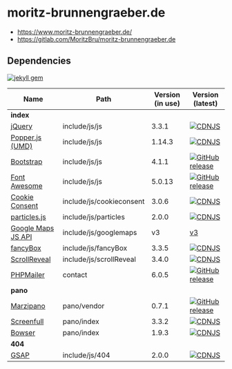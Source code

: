 # moritz-brunnengraeber.de

* https://www.moritz-brunnengraeber.de/
* https://gitlab.com/MoritzBru/moritz-brunnengraeber.de

## Dependencies

[![jekyll gem](https://img.shields.io/gem/v/jekyll.svg?style=flat-square&label=jekyll+gem)](https://github.com/jekyll/jekyll/releases)

| Name                                                                    | Path                     | Version (in use) | Version (latest)                                                                                                                         |
| ----------------------------------------------------------------------- | ------------------------ | ---------------- | ---------------------------------------------------------------------------------------------------------------------------------------- |
| **index**                                                               |                          |                  |                                                                                                                                          |
| [jQuery](https://code.jquery.com)                                       | include/js/js            | 3.3.1            | [![CDNJS](https://img.shields.io/cdnjs/v/jquery.svg)](https://cdnjs.com/libraries/jquery/)                                               |
| [Popper.js (UMD)](https://github.com/FezVrasta/popper.js)               | include/js/js            | 1.14.3           | [![CDNJS](https://img.shields.io/cdnjs/v/popper.js.svg)](https://cdnjs.com/libraries/popper.js)                                          |
| [Bootstrap](https://getbootstrap.com/)                                  | include/js/js            | 4.1.1            | [![GitHub release](https://img.shields.io/github/release/twbs/bootstrap.svg)](https://getbootstrap.com/)                                 |
| [Font Awesome](https://fontawesome.com/)                                | include/js/js            | 5.0.13           | [![GitHub release](https://img.shields.io/github/release/FortAwesome/Font-Awesome.svg)](https://fontawesome.com/get-started/svg-with-js) |
| [Cookie Consent](https://cookieconsent.insites.com/ )                   | include/js/cookieconsent | 3.0.6            | [![CDNJS](https://img.shields.io/cdnjs/v/cookieconsent2.svg)](https://cdnjs.com/libraries/cookieconsent2)                                |
| [particles.js](https://github.com/VincentGarreau/particles.js/)         | include/js/particles     | 2.0.0            | [![CDNJS](https://img.shields.io/cdnjs/v/particles.js.svg)](https://cdnjs.com/libraries/particles.js)                                    |
| [Google Maps JS API](https://developers.google.com/maps/documentation/) | include/js/googlemaps    | v3               | [v3](https://developers.google.com/maps/documentation/javascript/reference/3.exp/?hl=de)                                                 |
| [fancyBox](https://fancyapps.com/fancybox/3/)                           | include/js/fancyBox      | 3.3.5            | [![CDNJS](https://img.shields.io/cdnjs/v/fancybox.svg)](https://cdnjs.com/libraries/fancybox)                                            |
| [ScrollReveal](https://github.com/jlmakes/scrollreveal)                 | include/js/scrollReveal  | 3.4.0            | [![CDNJS](https://img.shields.io/cdnjs/v/scrollReveal.js.svg)](https://cdnjs.com/libraries/scrollReveal.js)                              |
| [PHPMailer](https://github.com/PHPMailer/PHPMailer)                     | contact                  | 6.0.5            | [![GitHub release](https://img.shields.io/github/release/PHPMailer/PHPMailer.svg)](https://github.com/PHPMailer/PHPMailer/releases)      |
| **pano**                                                                |                          |                  |                                                                                                                                          |
| [Marzipano](http://www.marzipano.net/)                                  | pano/vendor              | 0.7.1            | [![GitHub release](https://img.shields.io/github/tag/google/marzipano.svg)](http://www.marzipano.net/)                                   |
| [Screenfull](https://github.com/sindresorhus/screenfull.js)             | pano/index               | 3.3.2            | [![CDNJS](https://img.shields.io/cdnjs/v/screenfull.js.svg)](https://cdnjs.com/libraries/screenfull.js)                                  |
| [Bowser](https://github.com/lancedikson/bowser)                         | pano/index               | 1.9.3            | [![CDNJS](https://img.shields.io/cdnjs/v/bowser.svg)](https://cdnjs.com/libraries/bowser)                                                |
| **404**                                                                 |                          |                  |                                                                                                                                          |
| [GSAP](https://greensock.com/gsap)                                      | include/js/404           | 2.0.0            | [![CDNJS](https://img.shields.io/cdnjs/v/gsap.svg)](https://cdnjs.com/libraries/gsap)                                                    |
